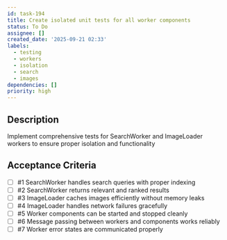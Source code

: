 ```yaml
---
id: task-194
title: Create isolated unit tests for all worker components
status: To Do
assignee: []
created_date: '2025-09-21 02:33'
labels:
  - testing
  - workers
  - isolation
  - search
  - images
dependencies: []
priority: high
---
```


## Description

<!-- SECTION:DESCRIPTION:BEGIN -->
Implement comprehensive tests for SearchWorker and ImageLoader workers to ensure proper isolation and functionality
<!-- SECTION:DESCRIPTION:END -->

## Acceptance Criteria
<!-- AC:BEGIN -->
- [ ] #1 SearchWorker handles search queries with proper indexing
- [ ] #2 SearchWorker returns relevant and ranked results
- [ ] #3 ImageLoader caches images efficiently without memory leaks
- [ ] #4 ImageLoader handles network failures gracefully
- [ ] #5 Worker components can be started and stopped cleanly
- [ ] #6 Message passing between workers and components works reliably
- [ ] #7 Worker error states are communicated properly
<!-- AC:END -->
